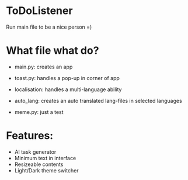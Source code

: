 # ToDoListener

Run main file to be a nice person =)


# What file what do?
- main.py: creates an app
- toast.py: handles a pop-up in corner of app
- localisation: handles a multi-language ability
- auto_lang: creates an auto translated lang-files in selected languages

- meme.py: just a test

# Features:
- AI task generator
- Minimum text in interface
- Resizeable contents
- Light/Dark theme switcher
